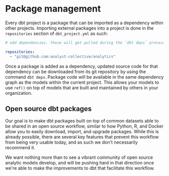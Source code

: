 # Package management

Every dbt project is a package that can be imported as a dependency within other projects. Importing external packages into a project is done in the `repositories` section of `dbt_project.yml` as such:

```YAML
# add dependencies. these will get pulled during the `dbt deps` process.

repositories:
  - "git@github.com:analyst-collective/analytics"
```

Once a package is added as a dependency, updated source code for that dependency can be downloaded from its git repository by using the command `dbt deps`. Package code will be available in the same dependency graph as the models within the current project. This allows your models to use `ref()` on top of models that are built and maintained by others in your organization.

## Open source dbt packages

Our goal is to make dbt packages built on top of common datasets able to be shared in an open source workflow, similar to how Python, R, and Docker allow you to easily download, import, and upgrade packages. While this is already possible, there are several key features that prevent this workflow from being very usable today, and as such we don't necessarily recommend it.

We want nothing more than to see a vibrant community of open source analytic models develop, and will be pushing hard in that direction once we're able to make the improvements to dbt that facilitate this workflow.
